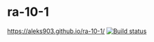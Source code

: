 # ra-10-1
https://aleks903.github.io/ra-10-1/
[![Build status](https://ci.appveyor.com/api/projects/status/qthkvexa33ccbfmq?svg=true)](https://ci.appveyor.com/project/aleks903/ra-10-1)